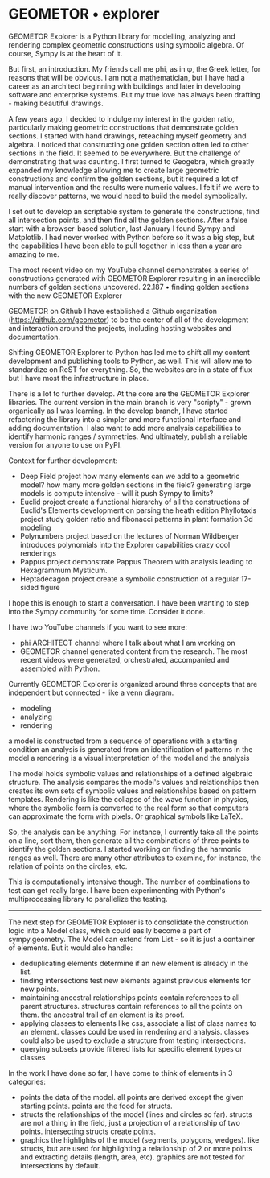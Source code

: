 # GEOMETOR • explorer

GEOMETOR Explorer is a Python library for modelling, analyzing and rendering complex geometric constructions using symbolic algebra. Of course, Sympy is at the heart of it. 

But first, an introduction. My friends call me phi, as in φ, the Greek letter, for reasons that will be obvious. I am not a mathematician, but I have had a career as an architect beginning with buildings and later in developing software and enterprise systems. But my true love has always been drafting - making beautiful drawings.

A few years ago, I decided to indulge my interest in the golden ratio, particularly making geometric constructions that demonstrate golden sections. I started with hand drawings, reteaching myself geometry and algebra. I noticed that constructing one golden section often led to other sections in the field. It seemed to be everywhere. But the challenge of demonstrating that was daunting. I first turned to Geogebra, which greatly expanded my knowledge allowing me to create large geometric constructions and confirm the golden sections, but it required a lot of manual intervention and the results were numeric values. I felt if we were to really discover patterns, we would need to build the model symbolically.

I set out to develop an scriptable system to generate the constructions, find all intersection points, and then find all the golden sections. After a false start with a browser-based solution, last January I found Sympy and Matplotlib. I had never worked with Python before so it was a big step, but the capabilities I have been able to pull together in less than a year are amazing to me.

The most recent video on my YouTube channel demonstrates a series of constructions generated with GEOMETOR Explorer resulting in an incredible numbers of golden sections uncovered.
22.187 • finding golden sections with the new GEOMETOR Explorer

GEOMETOR on Github
I have established a Github organization (https://github.com/geometor) to be the center of all of the development and interaction around the projects, including hosting websites and documentation.

Shifting GEOMETOR Explorer to Python has led me to shift all my content development and publishing tools to Python, as well. This will allow me to standardize on ReST for everything. So, the websites are in a state of flux but I have most the infrastructure in place.

There is a lot to further develop. At the core are the GEOMETOR Explorer libraries. The current version in the main branch is very "scripty" - grown organically as I was learning. In the develop branch, I have started refactoring the library into a simpler and more functional interface and adding documentation. I also want to add more analysis capabilities to identify harmonic ranges / symmetries. And ultimately, publish a reliable version for anyone to use on PyPI.

Context for further development:

-   Deep Field project
    how many elements can we add to a geometric model?
    how many more golden sections in the field?
    generating large models is compute intensive -
    will it push Sympy to limits?
-   Euclid project
    create a functional hierarchy of all the constructions of Euclid's Elements
    development on parsing the heath edition
    Phyllotaxis project
    study golden ratio and fibonacci patterns in plant formation
    3d modeling
-   Polynumbers project
    based on the lectures of Norman Wildberger
    introduces polynomials into the Explorer capabilities
    crazy cool renderings
-   Pappus project
    demonstrate Pappus Theorem with analysis
    leading to Hexagrammum Mysticum.
-   Heptadecagon project
    create a symbolic construction of a regular 17-sided figure

I hope this is enough to start a conversation. I have been wanting to step into the Sympy community for some time. Consider it done.

I have two YouTube channels if you want to see more:

-   phi ARCHITECT channel
    where I talk about what I am working on
-   GEOMETOR channel
    generated content from the research. The most recent videos were generated, orchestrated, accompanied and assembled with Python.

Currently GEOMETOR Explorer is organized around three concepts that are independent but connected - like a venn diagram.

- modeling
- analyzing
- rendering

a model is constructed from a sequence of operations with a starting condition
an analysis is generated from an identification of patterns in the model
a rendering is a visual interpretation of the model and the analysis

The model holds symbolic values and relationships of a defined algebraic structure.
The analysis compares the model's values and relationships then creates its own sets of symbolic values and relationships based on pattern templates.
Rendering is like the collapse of the wave function in physics, where the symbolic form is converted to the real form so that computers can approximate the form with pixels. Or graphical symbols like LaTeX.

So, the analysis can be anything. For instance, I currently take all the points on a line, sort them, then generate all the combinations of three points to identify the golden sections. I started working on finding the harmonic ranges as well. There are many other attributes to examine, for instance, the relation of points on the circles, etc.

This is computationally intensive though. The number of combinations to test can get really large. I have been experimenting with Python's multiprocessing library to parallelize the testing.

---

The next step for GEOMETOR Explorer is to consolidate the construction logic into a Model class, which could easily become a part of sympy.geometry. The Model can extend from List - so it is just a container of elements. But it would also handle:

-   deduplicating elements
    determine if an new element is already in the list.
-   finding intersections
    test new elements against previous elements for new points.
-   maintaining ancestral relationships
    points contain references to all parent structures.
    structures contain references to all the points on them.
    the ancestral trail of an element is its proof.
-   applying classes to elements
    like css, associate a list of class names to an element.
    classes could be used in rendering and analysis.
    classes could also be used to exclude a structure from testing intersections.
-   querying subsets
    provide filtered lists for specific element types or classes

In the work I have done so far, I have come to think of elements in 3 categories:

-   points
    the data of the model.
    all points are derived except the given starting points.
    points are the food for structs.
-   structs
    the relationships of the model (lines and circles so far).
    structs are not a thing in the field, just a projection of a relationship of two points.
    intersecting structs create points.
-   graphics
    the highlights of the model (segments, polygons, wedges).
    like structs, but are used for highlighting a relationship of 2 or more points
    and extracting details (length, area, etc).
    graphics are not tested for intersections by default.


